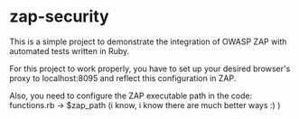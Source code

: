 # zap-security

This is a simple project to demonstrate the integration of OWASP ZAP with automated tests written in Ruby.

For this project to work properly, you have to set up your desired browser's proxy to localhost:8095 and reflect this configuration in ZAP.

Also, you need to configure the ZAP executable path in the code: functions.rb -> $zap_path (i know, i know there are much better ways :) ) 
